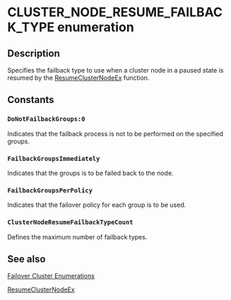 # CLUSTER_NODE_RESUME_FAILBACK_TYPE enumeration

## Description

Specifies the failback type to use when a cluster node in a paused state is resumed by the [ResumeClusterNodeEx](https://learn.microsoft.com/windows/desktop/api/clusapi/nf-clusapi-resumeclusternodeex) function.

## Constants

### `DoNotFailbackGroups:0`

Indicates that the failback process is not to be performed on the specified groups.

### `FailbackGroupsImmediately`

Indicates that the groups is to be failed back to the node.

### `FailbackGroupsPerPolicy`

Indicates that the failover policy for each group is to be used.

### `ClusterNodeResumeFailbackTypeCount`

Defines the maximum number of failback types.

## See also

[Failover Cluster Enumerations](https://learn.microsoft.com/previous-versions/windows/desktop/mscs/cluster-enumerations)

[ResumeClusterNodeEx](https://learn.microsoft.com/windows/desktop/api/clusapi/nf-clusapi-resumeclusternodeex)